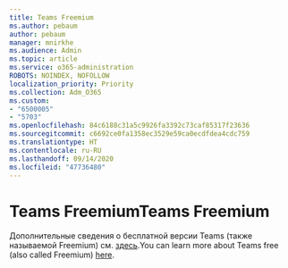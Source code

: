 ```yaml
---
title: Teams Freemium
ms.author: pebaum
author: pebaum
manager: mnirkhe
ms.audience: Admin
ms.topic: article
ms.service: o365-administration
ROBOTS: NOINDEX, NOFOLLOW
localization_priority: Priority
ms.collection: Adm_O365
ms.custom:
- "6500005"
- "5703"
ms.openlocfilehash: 84c6188c31a5c9926fa3392c73caf85317f23636
ms.sourcegitcommit: c6692ce0fa1358ec3529e59ca0ecdfdea4cdc759
ms.translationtype: HT
ms.contentlocale: ru-RU
ms.lasthandoff: 09/14/2020
ms.locfileid: "47736480"
---
```

# <a name="teams-freemium"></a><span data-ttu-id="3531b-102">Teams Freemium</span><span class="sxs-lookup"><span data-stu-id="3531b-102">Teams Freemium</span></span>

<span data-ttu-id="3531b-103">Дополнительные сведения о бесплатной версии Teams (также называемой Freemium) см. [здесь](https://docs.microsoft.com/alchemyinsights/teams-freemium).</span><span class="sxs-lookup"><span data-stu-id="3531b-103">You can learn more about Teams free (also called Freemium) [here](https://docs.microsoft.com/alchemyinsights/teams-freemium).</span></span>
